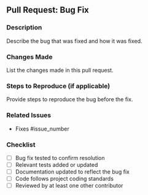 ## Pull Request: Bug Fix

### Description
Describe the bug that was fixed and how it was fixed.

### Changes Made
List the changes made in this pull request.

### Steps to Reproduce (if applicable)
Provide steps to reproduce the bug before the fix.

### Related Issues
- Fixes #issue_number

### Checklist
- [ ] Bug fix tested to confirm resolution
- [ ] Relevant tests added or updated
- [ ] Documentation updated to reflect the bug fix
- [ ] Code follows project coding standards
- [ ] Reviewed by at least one other contributor
